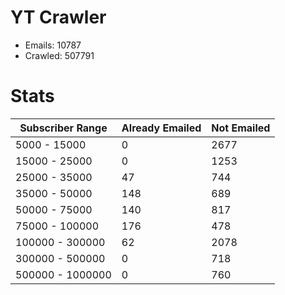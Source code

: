 # YT Crawler
- Emails: 10787
- Crawled: 507791

# Stats
| Subscriber Range  | Already Emailed | Not Emailed |
|-------|-------|-------|
| 5000 - 15000 | 0 | 2677 |
| 15000 - 25000 | 0 | 1253 |
| 25000 - 35000 | 47 | 744 |
| 35000 - 50000 | 148 | 689 |
| 50000 - 75000 | 140 | 817 |
| 75000 - 100000 | 176 | 478 |
| 100000 - 300000 | 62 | 2078 |
| 300000 - 500000 | 0 | 718 |
| 500000 - 1000000 | 0 | 760 |
